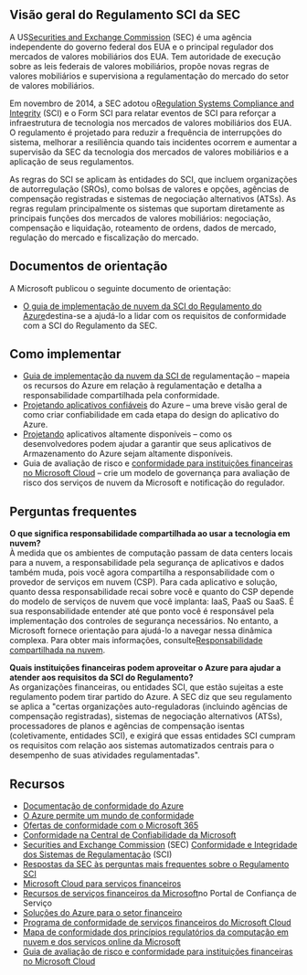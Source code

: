 ## Visão geral do Regulamento SCI da SEC

A US[Securities and Exchange Commission](https://www.sec.gov/) (SEC) é uma agência independente do governo federal dos EUA e o principal regulador dos mercados de valores mobiliários dos EUA. Tem autoridade de execução sobre as leis federais de valores mobiliários, propõe novas regras de valores mobiliários e supervisiona a regulamentação do mercado do setor de valores mobiliários.

Em novembro de 2014, a SEC adotou o[Regulation Systems Compliance and Integrity](https://www.sec.gov/rules/final/2014/34-73639.pdf) (SCI) e o Form SCI para relatar eventos de SCI para reforçar a infraestrutura de tecnologia nos mercados de valores mobiliários dos EUA. O regulamento é projetado para reduzir a frequência de interrupções do sistema, melhorar a resiliência quando tais incidentes ocorrem e aumentar a supervisão da SEC da tecnologia dos mercados de valores mobiliários e a aplicação de seus regulamentos.

As regras do SCI se aplicam às entidades do SCI, que incluem organizações de autorregulação (SROs), como bolsas de valores e opções, agências de compensação registradas e sistemas de negociação alternativos (ATSs). As regras regulam principalmente os sistemas que suportam diretamente as principais funções dos mercados de valores mobiliários: negociação, compensação e liquidação, roteamento de ordens, dados de mercado, regulação do mercado e fiscalização do mercado.


## Documentos de orientação

A Microsoft publicou o seguinte documento de orientação:

-   [O guia de implementação de nuvem da SCI do Regulamento do Azure](https://azure.microsoft.com/resources/microsoft-azure-regulation-systems-compliance-and-integrity-sci-cloud-implementation-guide/)destina-se a ajudá-lo a lidar com os requisitos de conformidade com a SCI do Regulamento da SEC.

## [](https://learn.microsoft.com/pt-br/azure/compliance/offerings/offering-sec-reg-sci-us?toc=%2Fcompliance%2Fregulatory%2Ftoc.json&bc=%2Fcompliance%2Fregulatory%2Fbreadcrumb%2Ftoc.json#how-to-implement)Como implementar

-   [Guia de implementação da nuvem da SCI de](https://azure.microsoft.com/resources/microsoft-azure-regulation-systems-compliance-and-integrity-sci-cloud-implementation-guide/) regulamentação – mapeia os recursos do Azure em relação à regulamentação e detalha a responsabilidade compartilhada pela conformidade.
-   [Projetando aplicativos confiáveis](https://learn.microsoft.com/en-us/azure/architecture/framework/resiliency/overview) do Azure – uma breve visão geral de como criar confiabilidade em cada etapa do design do aplicativo do Azure.
-   [Projetando](https://learn.microsoft.com/en-us/azure/storage/common/geo-redundant-design) aplicativos altamente disponíveis – como os desenvolvedores podem ajudar a garantir que seus aplicativos de Armazenamento do Azure sejam altamente disponíveis.
-   Guia de avaliação de risco e [conformidade para instituições financeiras no Microsoft Cloud](https://azure.microsoft.com/resources/risk-assessment-and-compliance-guide-for-financial-institutions-in-the-microsoft-cloud-/) – crie um modelo de governança para avaliação de risco dos serviços de nuvem da Microsoft e notificação do regulador.

## [](https://learn.microsoft.com/pt-br/azure/compliance/offerings/offering-sec-reg-sci-us?toc=%2Fcompliance%2Fregulatory%2Ftoc.json&bc=%2Fcompliance%2Fregulatory%2Fbreadcrumb%2Ftoc.json#frequently-asked-questions)Perguntas frequentes

**O que significa responsabilidade compartilhada ao usar a tecnologia em nuvem?**  
À medida que os ambientes de computação passam de data centers locais para a nuvem, a responsabilidade pela segurança de aplicativos e dados também muda, pois você agora compartilha a responsabilidade com o provedor de serviços em nuvem (CSP). Para cada aplicativo e solução, quanto dessa responsabilidade recai sobre você e quanto do CSP depende do modelo de serviços de nuvem que você implanta: IaaS, PaaS ou SaaS. É sua responsabilidade entender até que ponto você é responsável pela implementação dos controles de segurança necessários. No entanto, a Microsoft fornece orientação para ajudá-lo a navegar nessa dinâmica complexa. Para obter mais informações, consulte[Responsabilidade compartilhada na nuvem](https://learn.microsoft.com/en-us/azure/security/fundamentals/shared-responsibility).

**Quais instituições financeiras podem aproveitar o Azure para ajudar a atender aos requisitos da SCI do Regulamento?**  
As organizações financeiras, ou entidades SCI, que estão sujeitas a este regulamento podem tirar partido do Azure. A SEC diz que seu regulamento se aplica a "certas organizações auto-reguladoras (incluindo agências de compensação registradas), sistemas de negociação alternativos (ATSs), processadores de planos e agências de compensação isentas (coletivamente, entidades SCI), e exigirá que essas entidades SCI cumpram os requisitos com relação aos sistemas automatizados centrais para o desempenho de suas atividades regulamentadas".

## [](https://learn.microsoft.com/pt-br/azure/compliance/offerings/offering-sec-reg-sci-us?toc=%2Fcompliance%2Fregulatory%2Ftoc.json&bc=%2Fcompliance%2Fregulatory%2Fbreadcrumb%2Ftoc.json#resources)Recursos

-   [Documentação de conformidade do Azure](https://learn.microsoft.com/en-us/azure/compliance/)
-   [O Azure permite um mundo de conformidade](https://azure.microsoft.com/resources/azure-enables-a-world-of-compliance/)
-   [Ofertas de conformidade com o Microsoft 365](https://learn.microsoft.com/en-us/compliance/regulatory/offering-home)
-   [Conformidade na Central de Confiabilidade da Microsoft](https://www.microsoft.com/trust-center/compliance/compliance-overview)
-   [Securities and Exchange Commission](https://www.sec.gov/) (SEC) [Conformidade e Integridade dos Sistemas de Regulamentação](https://www.sec.gov/rules/final/2014/34-73639.pdf) (SCI)
-   [Respostas da SEC às perguntas mais frequentes sobre o Regulamento SCI](https://www.sec.gov/divisions/marketreg/regulation-sci-faq.shtml)
-   [Microsoft Cloud para serviços financeiros](https://www.microsoft.com/industry/financial-services/microsoft-cloud-for-financial-services)
-   [Recursos de serviços financeiros da Microsoft](https://servicetrust.microsoft.com/viewpage/financialservicesoverview)no Portal de Confiança de Serviço
-   [Soluções do Azure para o setor financeiro](https://learn.microsoft.com/en-us/azure/architecture/industries/finance)
-   [Programa de conformidade de serviços financeiros do Microsoft Cloud](https://aka.ms/FSCP-Print)
-   [Mapa de conformidade dos princípios regulatórios da computação em nuvem e dos serviços online da Microsoft](https://servicetrust.microsoft.com/DocumentPage/5b483567-00b0-4d86-96ae-ee887dadb61c)
-   [Guia de avaliação de risco e conformidade para instituições financeiras no Microsoft Cloud](https://azure.microsoft.com/resources/risk-assessment-and-compliance-guide-for-financial-institutions-in-the-microsoft-cloud-/)
